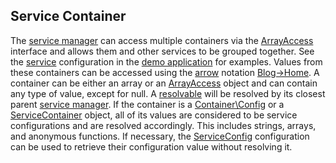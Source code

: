 ## Service Container
The [service manager](https://github.com/mvc5/framework/blob/master/src/Service/Manager/ServiceManager.php) can access multiple containers via the [ArrayAccess](http://php.net/manual/en/class.arrayaccess.php) interface and allows them and other services to be grouped together. See the [service](https://github.com/mvc5/application/blob/master/config/service.php) configuration in the [demo application](https://github.com/mvc5/application) for examples. Values from these containers can be accessed using the [arrow](https://github.com/mvc5/framework/blob/master/src/Service/Resolver/Args.php#L53) notation [Blog->Home](https://github.com/mvc5/application/blob/master/config/route.php#L10). A container can be either an array or an [ArrayAccess](http://php.net/manual/en/class.arrayaccess.php) object and can contain any type of value, except for null. A [resolvable](https://github.com/mvc5/framework/blob/master/src/Service/Resolver/Resolvable.php) will be resolved by its closest parent [service manager](https://github.com/mvc5/framework/blob/master/src/Service/Manager/ServiceManager.php). If the container is a [Container\Config](https://github.com/mvc5/framework/blob/master/src/Service/Container/Config.php) or a [ServiceContainer](https://github.com/mvc5/framework/blob/master/src/Service/Container/ServiceContainer.php) object, all of its values are considered to be service configurations and are resolved accordingly. This includes strings, arrays, and anonymous functions. If necessary, the [ServiceConfig](#serviceconfighttpsgithubcommvc5frameworkblobmastersrcserviceconfigserviceconfigserviceconfigphp) configuration can be used to retrieve their configuration value without resolving it.
